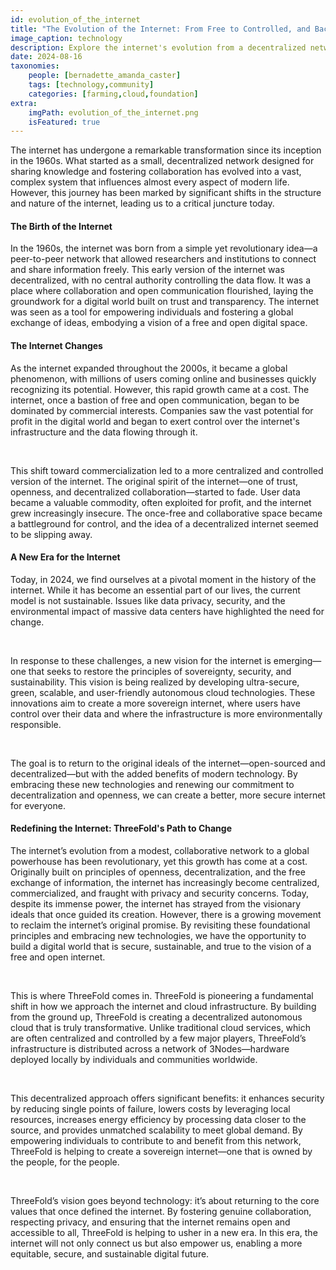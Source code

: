 ```yaml
---
id: evolution_of_the_internet
title: "The Evolution of the Internet: From Free to Controlled, and Back Again"
image_caption: technology
description: Explore the internet's evolution from a decentralized network to a controlled system, and the emerging movement to reclaim its original vision through ThreeFold.
date: 2024-08-16
taxonomies:
    people: [bernadette_amanda_caster]
    tags: [technology,community]
    categories: [farming,cloud,foundation]
extra:
    imgPath: evolution_of_the_internet.png
    isFeatured: true
---
```


The internet has undergone a remarkable transformation since its inception in the 1960s. What started as a small, decentralized network designed for sharing knowledge and fostering collaboration has evolved into a vast, complex system that influences almost every aspect of modern life. However, this journey has been marked by significant shifts in the structure and nature of the internet, leading us to a critical juncture today.

#### The Birth of the Internet
In the 1960s, the internet was born from a simple yet revolutionary idea—a peer-to-peer network that allowed researchers and institutions to connect and share information freely. This early version of the internet was decentralized, with no central authority controlling the data flow. It was a place where collaboration and open communication flourished, laying the groundwork for a digital world built on trust and transparency. The internet was seen as a tool for empowering individuals and fostering a global exchange of ideas, embodying a vision of a free and open digital space.

#### The Internet Changes
As the internet expanded throughout the 2000s, it became a global phenomenon, with millions of users coming online and businesses quickly recognizing its potential. However, this rapid growth came at a cost. The internet, once a bastion of free and open communication, began to be dominated by commercial interests. Companies saw the vast potential for profit in the digital world and began to exert control over the internet's infrastructure and the data flowing through it.

<br/>

This shift toward commercialization led to a more centralized and controlled version of the internet. The original spirit of the internet—one of trust, openness, and decentralized collaboration—started to fade. User data became a valuable commodity, often exploited for profit, and the internet grew increasingly insecure. The once-free and collaborative space became a battleground for control, and the idea of a decentralized internet seemed to be slipping away.

#### A New Era for the Internet
Today, in 2024, we find ourselves at a pivotal moment in the history of the internet. While it has become an essential part of our lives, the current model is not sustainable. Issues like data privacy, security, and the environmental impact of massive data centers have highlighted the need for change.

<br/>

In response to these challenges, a new vision for the internet is emerging—one that seeks to restore the principles of sovereignty, security, and sustainability. This vision is being realized by developing ultra-secure, green, scalable, and user-friendly autonomous cloud technologies. These innovations aim to create a more sovereign internet, where users have control over their data and where the infrastructure is more environmentally responsible.

<br/>

The goal is to return to the original ideals of the internet—open-sourced and decentralized—but with the added benefits of modern technology. By embracing these new technologies and renewing our commitment to decentralization and openness, we can create a better, more secure internet for everyone.

#### Redefining the Internet: ThreeFold's Path to Change
The internet’s evolution from a modest, collaborative network to a global powerhouse has been revolutionary, yet this growth has come at a cost. Originally built on principles of openness, decentralization, and the free exchange of information, the internet has increasingly become centralized, commercialized, and fraught with privacy and security concerns. Today, despite its immense power, the internet has strayed from the visionary ideals that once guided its creation. However, there is a growing movement to reclaim the internet’s original promise. By revisiting these foundational principles and embracing new technologies, we have the opportunity to build a digital world that is secure, sustainable, and true to the vision of a free and open internet.

<br/>

This is where ThreeFold comes in. ThreeFold is pioneering a fundamental shift in how we approach the internet and cloud infrastructure. By building from the ground up, ThreeFold is creating a decentralized autonomous cloud that is truly transformative. Unlike traditional cloud services, which are often centralized and controlled by a few major players, ThreeFold’s infrastructure is distributed across a network of 3Nodes—hardware deployed locally by individuals and communities worldwide.

<br/>

This decentralized approach offers significant benefits: it enhances security by reducing single points of failure, lowers costs by leveraging local resources, increases energy efficiency by processing data closer to the source, and provides unmatched scalability to meet global demand. By empowering individuals to contribute to and benefit from this network, ThreeFold is helping to create a sovereign internet—one that is owned by the people, for the people.

<br/>

ThreeFold’s vision goes beyond technology: it’s about returning to the core values that once defined the internet. By fostering genuine collaboration, respecting privacy, and ensuring that the internet remains open and accessible to all, ThreeFold is helping to usher in a new era. In this era, the internet will not only connect us but also empower us, enabling a more equitable, secure, and sustainable digital future.
